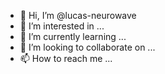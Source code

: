 - 👋 Hi, I’m @lucas-neurowave
- 👀 I’m interested in ...
- 🌱 I’m currently learning ...
- 💞️ I’m looking to collaborate on ...
- 📫 How to reach me ...

<!---
lucas-neurowave/lucas-neurowave is a ✨ special ✨ repository because its `README.md` (this file) appears on your GitHub profile.
You can click the Preview link to take a look at your changes.
--->
